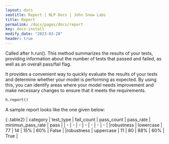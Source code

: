 ```yaml
---
layout: docs
seotitle: Report | NLP Docs | John Snow Labs
title: Report
permalink: /docs/pages/docs/report
key: docs-install
modify_date: "2023-03-28"
header: true
---
```


<div class="main-docs" markdown="1"><div class="h3-box" markdown="1">

Called after h.run(). This method summarizes the results of your tests, providing information about the number of tests that passed and failed, as well as an overall pass/fail flag. 

It provides a convenient way to quickly evaluate the results of your tests and determine whether your model is performing as expected. By using this, you can identify areas where your model needs improvement and make necessary changes to ensure that it meets the requirements.

```python
h.report()
```
A sample report looks like the one given below:

{:.table2}
| category  | test_type |  fail_count | pass_count | pass_rate |  minimun_pass_rate | pass |
| - | - | - | - | - | - | - |
|robustness | lowercase | 77 | 14 | 15% | 60%  | False |
|robustness | uppercase | 11 | 80 | 88% | 60%  | True |



</div></div>